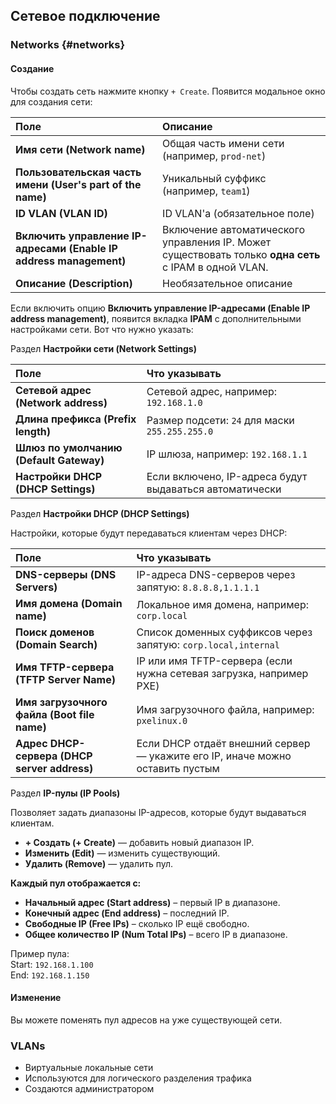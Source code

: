 ## Сетевое подключение

### Networks {#networks}

#### Создание

Чтобы создать сеть нажмите кнопку `+ Create`. Появится модальное окно для создания сети:

| Поле | Описание |
| :---- | :---- |
| **Имя сети (Network name)** | Общая часть имени сети (например, `prod-net`) |
| **Пользовательская часть имени (User's part of the name)** | Уникальный суффикс (например, `team1`) |
| **ID VLAN (VLAN ID)** | ID VLAN'а (обязательное поле) |
| **Включить управление IP-адресами (Enable IP address management)** | Включение автоматического управления IP. Может существовать только **одна сеть** с IPAM в одной VLAN. |
| **Описание (Description)** | Необязательное описание |

Если включить опцию **Включить управление IP-адресами (Enable IP address management)**, появится вкладка **IPAM** с дополнительными настройками сети. Вот что нужно указать:

Раздел **Настройки сети (Network Settings)**

| Поле | Что указывать |
| :---- | :---- |
| **Сетевой адрес (Network address)** | Сетевой адрес, например: `192.168.1.0` |
| **Длина префикса (Prefix length)** | Размер подсети: `24` для маски `255.255.255.0` |
| **Шлюз по умолчанию (Default Gateway)** | IP шлюза, например: `192.168.1.1` |
| **Настройки DHCP (DHCP Settings)** | Если включено, IP-адреса будут выдаваться автоматически |

Раздел **Настройки DHCP (DHCP Settings)**

Настройки, которые будут передаваться клиентам через DHCP:

| Поле | Что указывать |
| :---- | :---- |
| **DNS-серверы (DNS Servers)** | IP-адреса DNS-серверов через запятую: `8.8.8.8,1.1.1.1` |
| **Имя домена (Domain name)** | Локальное имя домена, например: `corp.local` |
| **Поиск доменов (Domain Search)** | Список доменных суффиксов через запятую: `corp.local,internal` |
| **Имя TFTP-сервера (TFTP Server Name)** | IP или имя TFTP-сервера (если нужна сетевая загрузка, например PXE) |
| **Имя загрузочного файла (Boot file name)** | Имя загрузочного файла, например: `pxelinux.0` |
| **Адрес DHCP-сервера (DHCP server address)** | Если DHCP отдаёт внешний сервер — укажите его IP, иначе можно оставить пустым |

Раздел **IP-пулы (IP Pools)**

Позволяет задать диапазоны IP-адресов, которые будут выдаваться клиентам.

- **\+ Создать (+ Create)** — добавить новый диапазон IP.  
- **Изменить (Edit)** — изменить существующий.  
- **Удалить (Remove)** — удалить пул.

**Каждый пул отображается с:**

- **Начальный адрес (Start address)** – первый IP в диапазоне.  
- **Конечный адрес (End address)** – последний IP.  
- **Свободные IP (Free IPs)** – сколько IP ещё свободно.  
- **Общее количество IP (Num Total IPs)** – всего IP в диапазоне.

Пример пула:  
Start: `192.168.1.100`  
End: `192.168.1.150`

#### Изменение

Вы можете поменять пул адресов на уже существующей сети.

### VLANs

- Виртуальные локальные сети  
- Используются для логического разделения трафика  
- Создаются администратором
